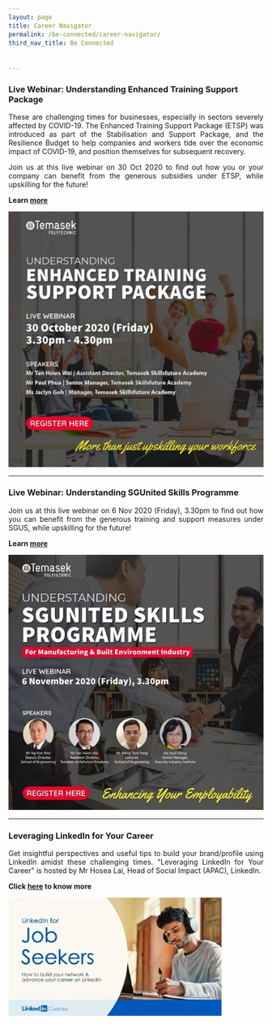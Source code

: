 ```yaml
---
layout: page
title: Career Navigator
permalink: /be-connected/career-navigator/
third_nav_title: Be Connected


---
```

### Live Webinar: Understanding Enhanced Training Support Package ### 
<div style="text-align: justify">
    <p>
These are challenging times for businesses, especially in sectors severely affected by COVID-19. The Enhanced Training Support Package (ETSP) was introduced as part of the Stabilisation and Support Package, and the Resilience Budget to help companies and workers tide over the economic impact of COVID-19, and position themselves for subsequent recovery.

Join us at this live webinar on 30 Oct 2020 to find out how you or your company can benefit from the generous subsidies under ETSP, while upskilling for the future!
         </p>
</div>

**Learn [more](https://www.instagram.com/p/CGbu1fvHCZG/)**

![Enhanced Training](/images/BeConnected_EnhancedTrainingSupport.jpg)

---
### Live Webinar: Understanding SGUnited Skills Programme ### 
<div style="text-align: justify">
    <p>
Join us at this live webinar on 6 Nov 2020 (Friday), 3.30pm to find out how you can benefit from the generous training and support measures under SGUS, while upskilling for the future!
         </p>
</div>

**Learn [more](https://www.instagram.com/p/CGyf0flHqSd/)**

![Upskilling Workforce](/images/BeConnected_SGUnited.jpg)

---
### Leveraging LinkedIn for Your Career ###
<div style="text-align: justify">
    <p>
Get insightful perspectives and useful tips to build your brand/profile using LinkedIn amidst these challenging times. "Leveraging LinkedIn for Your Career" is hosted by Mr Hosea Lai, Head of Social Impact (APAC), LinkedIn.
        </p>
</div>

**Click [here](https://www.facebook.com/watch/live/?v=660591798116873&ref=external) to know more**

![Leveraging LinkedIn](/images/BeConnected_LinkedIn.JPG)
